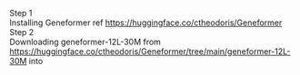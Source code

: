 Step 1 <br />
Installing Geneformer ref https://huggingface.co/ctheodoris/Geneformer
Step 2 <br />
Downloading  geneformer-12L-30M from https://huggingface.co/ctheodoris/Geneformer/tree/main/geneformer-12L-30M into 
